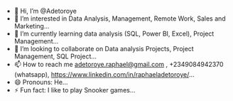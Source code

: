 - 👋 Hi, I’m @Adetoroye
- 👀 I’m interested in Data Analysis, Management, Remote Work, Sales and Marketing...
- 🌱 I’m currently learning data analysis (SQL, Power BI, Excel), Project Management...
- 💞️ I’m looking to collaborate on Data analysis Projects, Project Management, SQL Project...
- 📫 How to reach me adetoroye.raphael@gmail.com , +2349084942370 (whatsapp), https://www.linkedin.com/in/raphaeladetoroye/...
- 😄 Pronouns: He...
- ⚡ Fun fact: I like to play Snooker games...

<!---
Rafindet007/Rafindet007 is a ✨ special ✨ repository because its `README.md` (this file) appears on your GitHub profile.
You can click the Preview link to take a look at your changes.
--->
